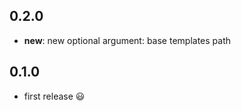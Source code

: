 ## 0.2.0

 * **new**: new optional argument: base templates path

## 0.1.0

 * first release :smiley:
